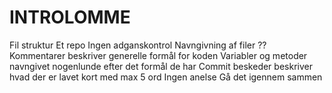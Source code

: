 # INTROLOMME 
Fil struktur 
Et repo 
Ingen adganskontrol 
Navngivning af filer ?? 
Kommentarer beskriver generelle formål for koden 
Variabler og metoder navngivet nogenlunde efter det formål de har 
Commit beskeder beskriver hvad der er lavet kort med max 5 ord 
Ingen anelse 
Gå det igennem sammen 
